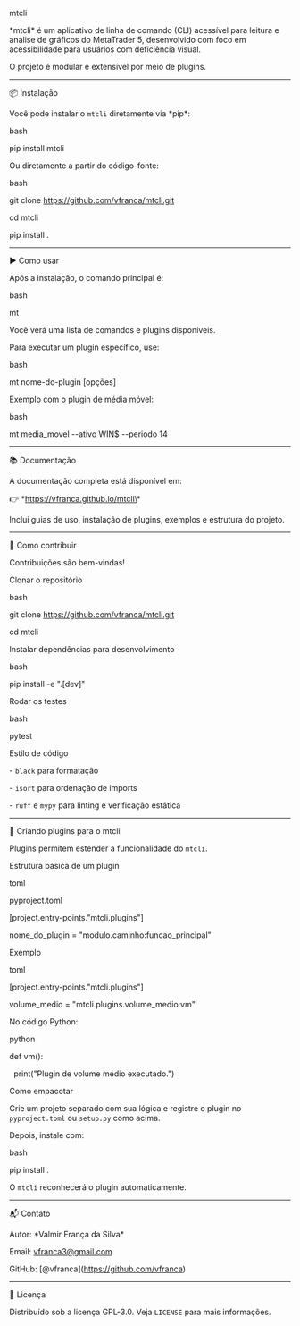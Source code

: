mtcli



\*mtcli\* é um aplicativo de linha de comando (CLI) acessível para leitura e análise de gráficos do MetaTrader 5, desenvolvido com foco em acessibilidade para usuários com deficiência visual.  



O projeto é modular e extensível por meio de plugins.



---



📦 Instalação



Você pode instalar o `mtcli` diretamente via \*pip\*:



bash

pip install mtcli





Ou diretamente a partir do código-fonte:



bash

git clone https://github.com/vfranca/mtcli.git

cd mtcli

pip install .





---



▶ Como usar



Após a instalação, o comando principal é:



bash

mt





Você verá uma lista de comandos e plugins disponíveis.



Para executar um plugin específico, use:



bash

mt nome-do-plugin \[opções]





Exemplo com o plugin de média móvel:



bash

mt media\_movel --ativo WIN$ --periodo 14





---



📚 Documentação



A documentação completa está disponível em:



👉 \*https://vfranca.github.io/mtcli\*



Inclui guias de uso, instalação de plugins, exemplos e estrutura do projeto.



---



🤝 Como contribuir



Contribuições são bem-vindas!



Clonar o repositório



bash

git clone https://github.com/vfranca/mtcli.git

cd mtcli





Instalar dependências para desenvolvimento



bash

pip install -e ".\[dev]"





Rodar os testes



bash

pytest





Estilo de código



\- `black` para formatação

\- `isort` para ordenação de imports

\- `ruff` e `mypy` para linting e verificação estática



---



🔌 Criando plugins para o mtcli



Plugins permitem estender a funcionalidade do `mtcli`.



Estrutura básica de um plugin



toml

pyproject.toml

\[project.entry-points."mtcli.plugins"]

nome\_do\_plugin = "modulo.caminho:funcao\_principal"





Exemplo



toml

\[project.entry-points."mtcli.plugins"]

volume\_medio = "mtcli.plugins.volume\_medio:vm"





No código Python:



python

def vm():

&nbsp;   print("Plugin de volume médio executado.")





Como empacotar



Crie um projeto separado com sua lógica e registre o plugin no `pyproject.toml` ou `setup.py` como acima.



Depois, instale com:



bash

pip install .





O `mtcli` reconhecerá o plugin automaticamente.



---



📬 Contato



Autor: \*Valmir França da Silva\*  

Email: vfranca3@gmail.com  

GitHub: \[@vfranca](https://github.com/vfranca)



---



📜 Licença



Distribuído sob a licença GPL-3.0. Veja `LICENSE` para mais informações.





